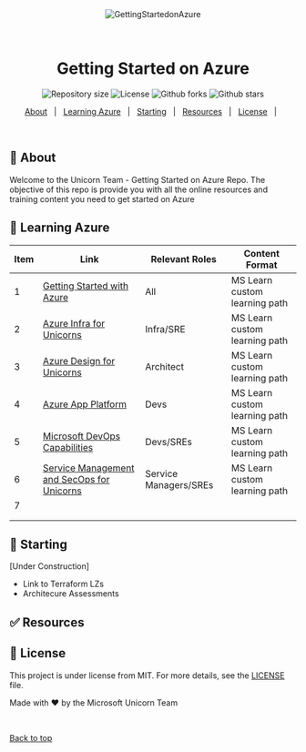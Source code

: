<div align="center" id="top"> 
  <img src="images/bit_unicorn.png" alt="GettingStartedonAzure" />

  &#xa0;

  <!-- <a href="https://gettingstartedonazure.netlify.app">Demo</a> -->
</div>

<h1 align="center">Getting Started on Azure</h1>

<p align="center">

  <img alt="Repository size" src="https://img.shields.io/github/repo-size/MSFTUnicorns/gettingstartedonazure?color=56BEB8">

  <img alt="License" src="https://img.shields.io/github/license/MSFTUnicorns/gettingstartedonazure?color=56BEB8">

  <img alt="Github forks" src="https://img.shields.io/github/forks/MSFTUnicorns/gettingstartedonazure?color=56BEB8" /> 

  <img alt="Github stars" src="https://img.shields.io/github/stars/MSFTUnicorns/gettingstartedonazure?color=56BEB8" /> 
</p>

<!-- Status -->

<!-- <h4 align="center"> 
	🚧  GettingStartedonAzure 🚀 Under construction...  🚧
</h4> 

<hr> -->

<p align="center">
  <a href="#dart-about">About</a> &#xa0; | &#xa0; 
  <a href="#sparkles-features">Learning Azure</a> &#xa0; | &#xa0;
  <a href="#rocket-technologies">Starting</a> &#xa0; | &#xa0;
  <a href="#white_check_mark-requirements">Resources</a> &#xa0; | &#xa0;
 <!-- > <a href="#checkered_flag-starting">Starting</a> &#xa0; | &#xa0; -->
  <a href="#memo-license">License</a> &#xa0; | &#xa0;

</p>

<br>

## :dart: About ##

Welcome to the Unicorn Team - Getting Started on Azure Repo.  The objective of this repo is provide you with all the online resources and training content you need to get started on Azure


## :school_satchel: Learning Azure ##

| Item | Link                                                                                                                 | Relevant Roles | Content Format                     |
|------|----------------------------------------------------------------------------------------------------------------------|----------------|------------------------------------|
| 1    | <a href="https://docs.microsoft.com/en-gb/users/ruthbacci/collections/07yytwo1g66y17"> Getting Started with Azure</a> | All            | MS Learn custom learning path      |
| 2    | <a href="https://docs.microsoft.com/en-gb/users/ruthbacci/collections/xgxxfk3pjznw5d"> Azure Infra for Unicorns</a>                | Infra/SRE      | MS Learn custom learning path      |
| 3    | <a href="https://docs.microsoft.com/en-gb/users/ruthbacci/collections/w488ip1zrjq83e"> Azure Design for Unicorns</a>               | Architect      | MS Learn custom learning path      |
| 4    | <a href="https://docs.microsoft.com/en-gb/users/ruthbacci/collections/ng77f52jqd3e8p"> Azure App Platform</a>               |   Devs             | MS Learn custom learning path      |
| 5    | <a href="https://docs.microsoft.com/en-gb/users/ruthbacci/collections/d4jjiey1dkyew8"> Microsoft DevOps Capabilities</a>               |        Devs/SREs        | MS Learn custom learning path      |
| 6    | <a href="https://docs.microsoft.com/en-gb/users/ruthbacci/collections/d4jjiey1dk72nq"> Service Management and SecOps for Unicorns</a>| Service Managers/SREs| MS Learn custom learning path                                   |
| 7    |                                                                                                                      |                |                                    |
|      |                                                                                                                      |                |                                    |
|      |                                                                                                                      |                |                                    |

## :checkered_flag: Starting ##

[Under Construction]

- Link to Terraform LZs 
- Architecure Assessments
## :white_check_mark: Resources ##

## :memo: License ##

This project is under license from MIT. For more details, see the [LICENSE](LICENSE.md) file.


Made with :heart: by the Microsoft Unicorn Team</a>

&#xa0;

<a href="#top">Back to top</a>
